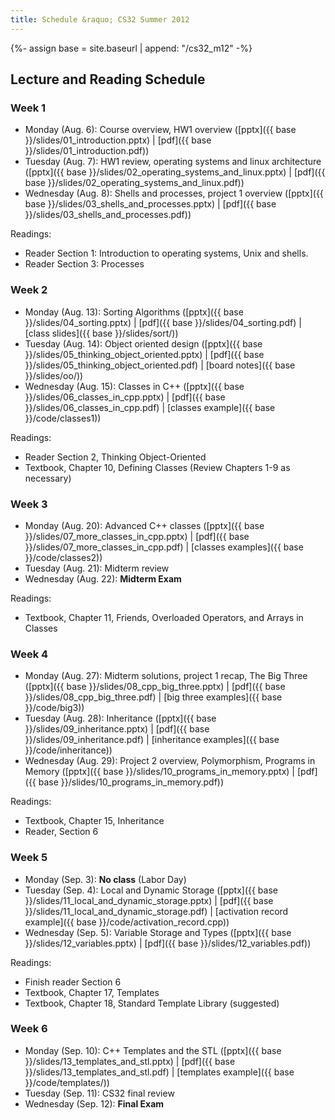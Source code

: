 ```yaml
---
title: Schedule &raquo; CS32 Summer 2012
---
```

{%- assign base = site.baseurl | append: "/cs32_m12" -%}
## Lecture and Reading Schedule

### Week 1

* Monday (Aug. 6): Course overview, HW1 overview
  ([pptx]({{ base }}/slides/01_introduction.pptx) |
  [pdf]({{ base }}/slides/01_introduction.pdf))
* Tuesday (Aug. 7): HW1 review, operating systems and linux architecture
  ([pptx]({{ base }}/slides/02_operating_systems_and_linux.pptx) |
  [pdf]({{ base }}/slides/02_operating_systems_and_linux.pdf))
* Wednesday (Aug. 8): Shells and processes, project 1 overview
  ([pptx]({{ base }}/slides/03_shells_and_processes.pptx) |
  [pdf]({{ base }}/slides/03_shells_and_processes.pdf))

Readings:

* Reader Section 1: Introduction to operating systems, Unix and shells.
* Reader Section 3: Processes

### Week 2

* Monday (Aug. 13): Sorting Algorithms ([pptx]({{ base }}/slides/04_sorting.pptx)
  | [pdf]({{ base }}/slides/04_sorting.pdf)
  | [class slides]({{ base }}/slides/sort/))
* Tuesday (Aug. 14): Object oriented design
  ([pptx]({{ base }}/slides/05_thinking_object_oriented.pptx) |
  [pdf]({{ base }}/slides/05_thinking_object_oriented.pdf) | [board
  notes]({{ base }}/slides/oo/))
* Wednesday (Aug. 15): Classes in C++
  ([pptx]({{ base }}/slides/06_classes_in_cpp.pptx) |
  [pdf]({{ base }}/slides/06_classes_in_cpp.pdf) | [classes
  example]({{ base }}/code/classes1))

Readings:

* Reader Section 2, Thinking Object-Oriented
* Textbook, Chapter 10, Defining Classes (Review Chapters 1-9 as necessary)

### Week 3

* Monday (Aug. 20): Advanced C++ classes
  ([pptx]({{ base }}/slides/07_more_classes_in_cpp.pptx) |
  [pdf]({{ base }}/slides/07_more_classes_in_cpp.pdf) | [classes
  examples]({{ base }}/code/classes2))
* Tuesday (Aug. 21): Midterm review
* Wednesday (Aug. 22): __Midterm Exam__

Readings:

* Textbook, Chapter 11, Friends, Overloaded Operators, and Arrays in Classes

### Week 4

* Monday (Aug. 27): Midterm solutions, project 1 recap, The Big Three
  ([pptx]({{ base }}/slides/08_cpp_big_three.pptx) |
  [pdf]({{ base }}/slides/08_cpp_big_three.pdf) | [big three
  examples]({{ base }}/code/big3))
* Tuesday (Aug. 28): Inheritance ([pptx]({{ base }}/slides/09_inheritance.pptx) |
  [pdf]({{ base }}/slides/09_inheritance.pdf) | [inheritance
  examples]({{ base }}/code/inheritance))
* Wednesday (Aug. 29): Project 2 overview, Polymorphism, Programs in Memory
  ([pptx]({{ base }}/slides/10_programs_in_memory.pptx) |
  [pdf]({{ base }}/slides/10_programs_in_memory.pdf))


Readings:

* Textbook, Chapter 15, Inheritance
* Reader, Section 6

### Week 5

* Monday (Sep. 3): __No class__ (Labor Day)
* Tuesday (Sep. 4): Local and Dynamic Storage
  ([pptx]({{ base }}/slides/11_local_and_dynamic_storage.pptx) |
  [pdf]({{ base }}/slides/11_local_and_dynamic_storage.pdf) | [activation record
  example]({{ base }}/code/activation_record.cpp))
* Wednesday (Sep. 5): Variable Storage and Types
  ([pptx]({{ base }}/slides/12_variables.pptx) |
  [pdf]({{ base }}/slides/12_variables.pdf))

Readings:

* Finish reader Section 6
* Textbook, Chapter 17, Templates
* Textbook, Chapter 18, Standard Template Library (suggested)

### Week 6

* Monday (Sep. 10): C++ Templates and the STL
  ([pptx]({{ base }}/slides/13_templates_and_stl.pptx) |
  [pdf]({{ base }}/slides/13_templates_and_stl.pdf) | [templates
  example]({{ base }}/code/templates/))
* Tuesday (Sep. 11): CS32 final review
* Wednesday (Sep. 12): __Final Exam__
